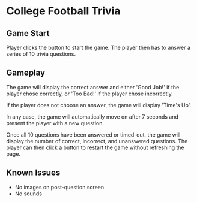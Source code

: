 # College Football Trivia

## Game Start
Player clicks the button to start the game. The player then has to answer a series of 10 trivia questions.

## Gameplay
The game will display the correct answer and either 'Good Job!' if the player chose correctly, or 'Too Bad!' if the player chose incorrectly.

If the player does not choose an answer, the game will display 'Time's Up'.

In any case, the game will automatically move on after 7 seconds and present the player with a new question.

Once all 10 questions have been answered or timed-out, the game will display the number of correct, incorrect, and unanswered questions. The player can then click a button to restart the game without refreshing the page.

## Known Issues
* No images on post-question screen
* No sounds
